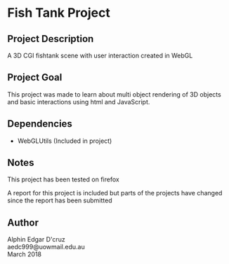 <h1>Fish Tank Project</h1>
<h2>Project Description</h2>
<p>A 3D CGI fishtank scene with user interaction created in WebGL<br/>
<h2>Project Goal</h2>
<p>This project was made to learn about multi object rendering of 3D objects and basic interactions using html and JavaScript.<br/>
<h2>Dependencies</h2>
<ul>
    <li>WebGLUtils (Included in project)</li>
</ul>
<h2>Notes</h2>
<p>This project has been tested on firefox</p>
<p>A report for this project is included but parts of the projects have changed since the report has been submitted</p>



<h2>Author</h2>
<p>Alphin Edgar D'cruz<br/>
aedc999@uowmail.edu.au<br/>
March 2018</p>
